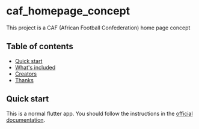 # caf_homepage_concept
This project is a CAF (African Football Confederation) home page concept

## Table of contents

- [Quick start](#quick-start)
- [What's included](#whats-included)
- [Creators](#creators)
- [Thanks](#thanks)

## Quick start

This is a normal flutter app. You should follow the instructions in the [official documentation](https://flutter.io/docs/get-started/install).
